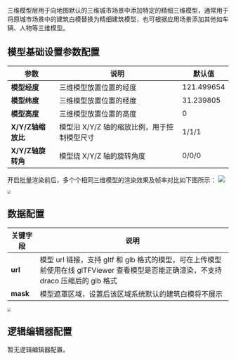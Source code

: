 三维模型层用于向地图默认的三维城市场景中添加特定的精细三维模型，通常用于将原城市场景中的建筑白模替换为精细建筑模型，也可根据应用场景添加其他如车辆、人物等三维模型。

## 模型基础设置参数配置
| 参数 | 说明 | 默认值 |
| --- | --- | --- |
| **模型经度** | 三维模型放置位置的经度 |121.499654 |
| **模型纬度** | 三维模型放置位置的经度 | 31.239805 |
| **模型高度** | 三维模型放置位置的高度 |0 |
| **X/Y/Z轴缩放比** | 模型沿 X/Y/Z 轴的缩放比例，用于控制模型尺寸 | 1/1/1 |
| **X/Y/Z轴旋转角** | 模型绕 X/Y/Z 轴的旋转角度 |0/0/0 |

开启批量渲染前后，多个个相同三维模型的渲染效果及帧率对比如下图所示：
![](https://qcloudimg.tencent-cloud.cn/raw/eaa72ef8d13fc3d76e1081afe12b717d.jpg)

<img src="https://qcloudimg.tencent-cloud.cn/raw/1f94ac6a9f7e134eae370407b17bc17f.jpg"  style="zoom:50%;">

## 数据配置
| 关键字段 | 说明 |
| --- | --- |
| **url** | 模型 url 链接，支持 gltf 和 glb 格式的模型，可在上传模型前使用在线 glTFViewer 查看模型是否能正确渲染，不支持 draco 压缩后的 glb 格式 |
| **mask** | 模型遮罩区域，设置后该区域系统默认的建筑白模将不展示 |

<img src="https://qcloudimg.tencent-cloud.cn/raw/90e343e1894af4442c17e1cd305ae89d.jpg"  style="zoom:50%;">

## 逻辑编辑器配置
暂无逻辑编辑器配置。

